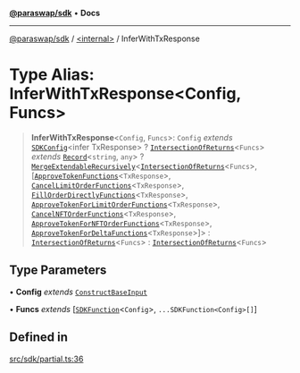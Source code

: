 [**@paraswap/sdk**](../../README.md) • **Docs**

***

[@paraswap/sdk](../../globals.md) / [\<internal\>](../README.md) / InferWithTxResponse

# Type Alias: InferWithTxResponse\<Config, Funcs\>

> **InferWithTxResponse**\<`Config`, `Funcs`\>: `Config` *extends* [`SDKConfig`](../../type-aliases/SDKConfig.md)\<infer TxResponse\> ? [`IntersectionOfReturns`](IntersectionOfReturns.md)\<`Funcs`\> *extends* [`Record`](Record.md)\<`string`, `any`\> ? [`MergeExtendableRecursively`](MergeExtendableRecursively.md)\<[`IntersectionOfReturns`](IntersectionOfReturns.md)\<`Funcs`\>, [[`ApproveTokenFunctions`](../../type-aliases/ApproveTokenFunctions.md)\<`TxResponse`\>, [`CancelLimitOrderFunctions`](../../type-aliases/CancelLimitOrderFunctions.md)\<`TxResponse`\>, [`FillOrderDirectlyFunctions`](../../type-aliases/FillOrderDirectlyFunctions.md)\<`TxResponse`\>, [`ApproveTokenForLimitOrderFunctions`](../../type-aliases/ApproveTokenForLimitOrderFunctions.md)\<`TxResponse`\>, [`CancelNFTOrderFunctions`](../../type-aliases/CancelNFTOrderFunctions.md)\<`TxResponse`\>, [`ApproveTokenForNFTOrderFunctions`](../../type-aliases/ApproveTokenForNFTOrderFunctions.md)\<`TxResponse`\>, [`ApproveTokenForDeltaFunctions`](../../type-aliases/ApproveTokenForDeltaFunctions.md)\<`TxResponse`\>]\> : [`IntersectionOfReturns`](IntersectionOfReturns.md)\<`Funcs`\> : [`IntersectionOfReturns`](IntersectionOfReturns.md)\<`Funcs`\>

## Type Parameters

• **Config** *extends* [`ConstructBaseInput`](../interfaces/ConstructBaseInput.md)

• **Funcs** *extends* [[`SDKFunction`](SDKFunction.md)\<`Config`\>, `...SDKFunction<Config>[]`]

## Defined in

[src/sdk/partial.ts:36](https://github.com/paraswap/paraswap-sdk/blob/master/src/sdk/partial.ts#L36)
